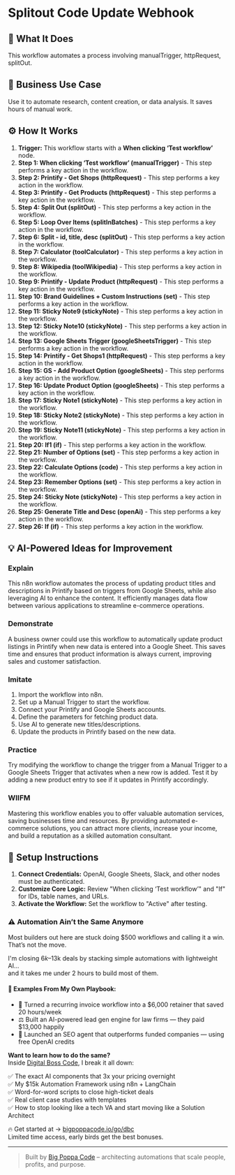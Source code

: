 # Splitout Code Update Webhook

## 🚀 What It Does
This workflow automates a process involving manualTrigger, httpRequest, splitOut.

## 💼 Business Use Case
Use it to automate research, content creation, or data analysis. It saves hours of manual work.

## ⚙️ How It Works
1.  **Trigger:** This workflow starts with a **When clicking ‘Test workflow’** node.
2. **Step 1: When clicking ‘Test workflow’ (manualTrigger)** - This step performs a key action in the workflow.
3. **Step 2: Printify - Get Shops (httpRequest)** - This step performs a key action in the workflow.
4. **Step 3: Printify - Get Products (httpRequest)** - This step performs a key action in the workflow.
5. **Step 4: Split Out (splitOut)** - This step performs a key action in the workflow.
6. **Step 5: Loop Over Items (splitInBatches)** - This step performs a key action in the workflow.
7. **Step 6: Split - id, title, desc (splitOut)** - This step performs a key action in the workflow.
8. **Step 7: Calculator (toolCalculator)** - This step performs a key action in the workflow.
9. **Step 8: Wikipedia (toolWikipedia)** - This step performs a key action in the workflow.
10. **Step 9: Printify - Update Product (httpRequest)** - This step performs a key action in the workflow.
11. **Step 10: Brand Guidelines + Custom Instructions (set)** - This step performs a key action in the workflow.
12. **Step 11: Sticky Note9 (stickyNote)** - This step performs a key action in the workflow.
13. **Step 12: Sticky Note10 (stickyNote)** - This step performs a key action in the workflow.
14. **Step 13: Google Sheets Trigger (googleSheetsTrigger)** - This step performs a key action in the workflow.
15. **Step 14: Printify - Get Shops1 (httpRequest)** - This step performs a key action in the workflow.
16. **Step 15: GS - Add Product Option (googleSheets)** - This step performs a key action in the workflow.
17. **Step 16: Update Product Option (googleSheets)** - This step performs a key action in the workflow.
18. **Step 17: Sticky Note1 (stickyNote)** - This step performs a key action in the workflow.
19. **Step 18: Sticky Note2 (stickyNote)** - This step performs a key action in the workflow.
20. **Step 19: Sticky Note11 (stickyNote)** - This step performs a key action in the workflow.
21. **Step 20: If1 (if)** - This step performs a key action in the workflow.
22. **Step 21: Number of Options (set)** - This step performs a key action in the workflow.
23. **Step 22: Calculate Options (code)** - This step performs a key action in the workflow.
24. **Step 23: Remember Options (set)** - This step performs a key action in the workflow.
25. **Step 24: Sticky Note (stickyNote)** - This step performs a key action in the workflow.
26. **Step 25: Generate Title and Desc (openAi)** - This step performs a key action in the workflow.
27. **Step 26: If (if)** - This step performs a key action in the workflow.

## 💡 AI-Powered Ideas for Improvement
### Explain
This n8n workflow automates the process of updating product titles and descriptions in Printify based on triggers from Google Sheets, while also leveraging AI to enhance the content. It efficiently manages data flow between various applications to streamline e-commerce operations.

### Demonstrate
A business owner could use this workflow to automatically update product listings in Printify when new data is entered into a Google Sheet. This saves time and ensures that product information is always current, improving sales and customer satisfaction.

### Imitate
1. Import the workflow into n8n.
2. Set up a Manual Trigger to start the workflow.
3. Connect your Printify and Google Sheets accounts.
4. Define the parameters for fetching product data.
5. Use AI to generate new titles/descriptions.
6. Update the products in Printify based on the new data.

### Practice
Try modifying the workflow to change the trigger from a Manual Trigger to a Google Sheets Trigger that activates when a new row is added. Test it by adding a new product entry to see if it updates in Printify accordingly.

### WIIFM
Mastering this workflow enables you to offer valuable automation services, saving businesses time and resources. By providing automated e-commerce solutions, you can attract more clients, increase your income, and build a reputation as a skilled automation consultant.

## 🔧 Setup Instructions
1. **Connect Credentials:** OpenAI, Google Sheets, Slack, and other nodes must be authenticated.
2. **Customize Core Logic:** Review "When clicking ‘Test workflow’" and "If" for IDs, table names, and URLs.
3. **Activate the Workflow:** Set the workflow to "Active" after testing.

### ⚠️ Automation Ain’t the Same Anymore

Most builders out here are stuck doing $500 workflows and calling it a win.  
That’s not the move.  

I'm closing $6k–$13k deals by stacking simple automations with lightweight AI...  
and it takes me under 2 hours to build most of them.

#### 🧠 Examples From My Own Playbook:
- 🔁 Turned a recurring invoice workflow into a $6,000 retainer that saved 20 hours/week  
- ⚖️ Built an AI-powered lead gen engine for law firms — they paid $13,000 happily  
- 🚀 Launched an SEO agent that outperforms funded companies — using free OpenAI credits  

**Want to learn how to do the same?**  
Inside [Digital Boss Code](https://bigpoppacode.io/go/dbc), I break it all down:

✅ The exact AI components that 3x your pricing overnight  
✅ My $15k Automation Framework using n8n + LangChain  
✅ Word-for-word scripts to close high-ticket deals  
✅ Real client case studies with templates  
✅ How to stop looking like a tech VA and start moving like a Solution Architect  

🔥 Get started at → [bigpoppacode.io/go/dbc](https://bigpoppacode.io/go/dbc)  
Limited time access, early birds get the best bonuses.

---
> Built by [Big Poppa Code](https://bigpoppacode.io) – architecting automations that scale people, profits, and purpose.
